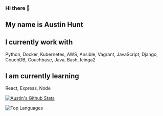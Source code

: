 ### Hi there 👋

## My name is Austin Hunt

## I currently work with 
Python, Docker, Kubernetes, AWS, Ansible, Vagrant, JavaScript, Django, CouchDB, Couchbase, Java, Bash, Icinga2

## I am currently learning 

React, Express, Node

[![Austin's Github Stats](https://github-readme-stats.vercel.app/api?username=austinjhunt&show_icons=true&count_private=true&theme=chartreuse-dark)](https://github.com/anuraghazra/github-readme-stats)

![Top Languages](https://github-readme-stats.vercel.app/api/top-langs/?username=austinjhunt&theme=tokyonight)
 
